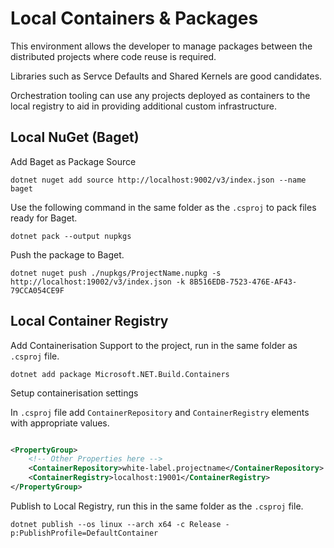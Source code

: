 # Local Containers & Packages

This environment allows the developer to manage packages between the distributed projects where code reuse is required.

Libraries such as Servce Defaults and Shared Kernels are good candidates.

Orchestration tooling can use any projects deployed as containers to the local registry to aid in providing additional custom infrastructure.

## Local NuGet (Baget)

Add Baget as Package Source

`dotnet nuget add source http://localhost:9002/v3/index.json --name baget`

Use the following command in the same folder as the `.csproj` to pack files ready for Baget.

`dotnet pack --output nupkgs`

Push the package to Baget.

`dotnet nuget push ./nupkgs/ProjectName.nupkg -s http://localhost:19002/v3/index.json -k 8B516EDB-7523-476E-AF43-79CCA054CE9F`

## Local Container Registry

Add Containerisation Support to the project, run in the same folder as `.csproj` file.

`dotnet add package Microsoft.NET.Build.Containers`

Setup containerisation settings

In `.csproj` file add `ContainerRepository` and `ContainerRegistry` elements with appropriate values.

```xml

<PropertyGroup>
    <!-- Other Properties here -->
    <ContainerRepository>white-label.projectname</ContainerRepository>
    <ContainerRegistry>localhost:19001</ContainerRegistry>
</PropertyGroup>

```

Publish to Local Registry, run this in the same folder as the `.csproj` file.

`dotnet publish --os linux --arch x64 -c Release -p:PublishProfile=DefaultContainer`
